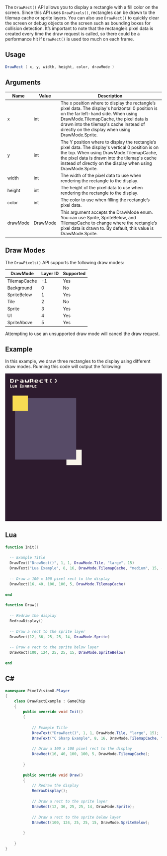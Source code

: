 The `DrawRect()` API allows you to display a rectangle with a fill color on the screen. Since this API uses `DrawPixels()`, rectangles can be drawn to the tilemap cache or sprite layers. You can also use `DrawRect()` to quickly clear the screen or debug objects on the screen such as bounding boxes for collision detection. It’s important to note that the rectangle’s pixel data is created every time the draw request is called, so there could be a performance hit if `DrawRect()` is used too much on each frame.

## Usage

```csharp
DrawRect ( x, y, width, height, color, drawMode )
```

## Arguments

| Name     | Value    | Description                                                                                                                                                                                                                                                                           |
|----------|----------|---------------------------------------------------------------------------------------------------------------------------------------------------------------------------------------------------------------------------------------------------------------------------------------|
| x        | int      | The x position where to display the rectangle’s pixel data\. The display's horizontal 0 position is on the far left\-hand side\. When using DrawMode\.TilemapCache, the pixel data is drawn into the tilemap's cache instead of directly on the display when using DrawMode\.Sprite\. |
| y        | int      | The Y position where to display the rectangle’s pixel data\. The display's vertical 0 position is on the top\. When using DrawMode\.TilemapCache, the pixel data is drawn into the tilemap's cache instead of directly on the display when using DrawMode\.Sprite\.                   |
| width    | int      | The width of the pixel data to use when rendering the rectangle to the display\.                                                                                                                                                                                                      |
| height   | int      | The height of the pixel data to use when rendering the rectangle to the display\.                                                                                                                                                                                                     |
| color    | int      | The color to use when filling the rectangle’s pixel data\.                                                                                                                                                                                                                            |
| drawMode | DrawMode | This argument accepts the DrawMode enum\. You can use Sprite, SpriteBelow, and TilemapCache to change where the rectangle’s pixel data is drawn to\. By default, this value is DrawMode\.Sprite\.                                                                                     |

## Draw Modes

The `DrawPixels()` API supports the following draw modes:

| DrawMode     | Layer ID | Supported |
|--------------|----------|-----------|
| TilemapCache | \-1      | Yes       |
| Background   | 0        | No        |
| SpriteBelow  | 1        | Yes       |
| Tile         | 2        | No        |
| Sprite       | 3        | Yes       |
| UI           | 4        | Yes       |
| SpriteAbove  | 5        | Yes       |


Attempting to use an unsupported draw mode will cancel the draw request.

## Example

In this example, we draw three rectangles to the display using different draw modes. Running this code will output the following:

![image alt text](images/DrawRectOutput.png)

## Lua

```lua
function Init()

  -- Example Title
  DrawText("DrawRect()", 1, 1, DrawMode.Tile, "large", 15)
  DrawText("Lua Example", 8, 16, DrawMode.TilemapCache, "medium", 15, -4)
  
  -- Draw a 100 x 100 pixel rect to the display
  DrawRect(16, 40, 100, 100, 5, DrawMode.TilemapCache)

end

function Draw()

  -- Redraw the display
  RedrawDisplay()

  -- Draw a rect to the sprite layer
  DrawRect(12, 36, 25, 25, 14, DrawMode.Sprite)

  -- Draw a rect to the sprite below layer
  DrawRect(100, 124, 25, 25, 15, DrawMode.SpriteBelow)

end
```



## C#

```csharp
namespace PixelVision8.Player
{
    class DrawRectExample : GameChip
    {
        public override void Init()
        {
        
            // Example Title
            DrawText("DrawRect()", 1, 1, DrawMode.Tile, "large", 15);
            DrawText("C Sharp Example", 8, 16, DrawMode.TilemapCache, "medium", 15, -4);
            
            // Draw a 100 x 100 pixel rect to the display
            DrawRect(16, 40, 100, 100, 5, DrawMode.TilemapCache);

        }

        public override void Draw()
        {
            // Redraw the display
            RedrawDisplay();

            // Draw a rect to the sprite layer
            DrawRect(12, 36, 25, 25, 14, DrawMode.Sprite);

            // Draw a rect to the sprite below layer
            DrawRect(100, 124, 25, 25, 15, DrawMode.SpriteBelow);

        }

    }
}
```

